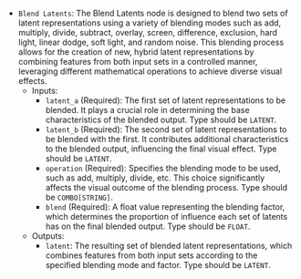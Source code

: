 - `Blend Latents`: The Blend Latents node is designed to blend two sets of latent representations using a variety of blending modes such as add, multiply, divide, subtract, overlay, screen, difference, exclusion, hard light, linear dodge, soft light, and random noise. This blending process allows for the creation of new, hybrid latent representations by combining features from both input sets in a controlled manner, leveraging different mathematical operations to achieve diverse visual effects.
    - Inputs:
        - `latent_a` (Required): The first set of latent representations to be blended. It plays a crucial role in determining the base characteristics of the blended output. Type should be `LATENT`.
        - `latent_b` (Required): The second set of latent representations to be blended with the first. It contributes additional characteristics to the blended output, influencing the final visual effect. Type should be `LATENT`.
        - `operation` (Required): Specifies the blending mode to be used, such as add, multiply, divide, etc. This choice significantly affects the visual outcome of the blending process. Type should be `COMBO[STRING]`.
        - `blend` (Required): A float value representing the blending factor, which determines the proportion of influence each set of latents has on the final blended output. Type should be `FLOAT`.
    - Outputs:
        - `latent`: The resulting set of blended latent representations, which combines features from both input sets according to the specified blending mode and factor. Type should be `LATENT`.
